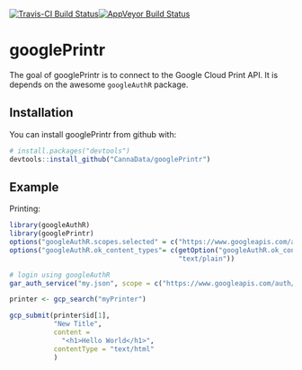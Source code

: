 
[![Travis-CI Build Status](https://travis-ci.org/CannaData/googlePrintr.svg?branch=master)](https://travis-ci.org/CannaData/googlePrintr)[![AppVeyor Build Status](https://ci.appveyor.com/api/projects/status/github/CannaData/googlePrintr?branch=master&svg=true)](https://ci.appveyor.com/project/CannaData/googlePrintr) <!-- README.md is generated from README.Rmd. Please edit that file -->

googlePrintr
============

The goal of googlePrintr is to connect to the Google Cloud Print API. It is depends on the awesome `googleAuthR` package.

Installation
------------

You can install googlePrintr from github with:

``` r
# install.packages("devtools")
devtools::install_github("CannaData/googlePrintr")
```

Example
-------

Printing:

``` r
library(googleAuthR)
library(googlePrintr)
options("googleAuthR.scopes.selected" = c("https://www.googleapis.com/auth/cloudprint"))
options("googleAuthR.ok_content_types"= c(getOption("googleAuthR.ok_content_types"),
                                          "text/plain"))

# login using googleAuthR
gar_auth_service("my.json", scope = c("https://www.googleapis.com/auth/cloudprint"))

printer <- gcp_search("myPrinter")

gcp_submit(printer$id[1], 
           "New Title",
           content = 
             "<h1>Hello World</h1>",
           contentType = "text/html"
           )
```
